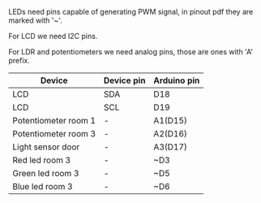 LEDs need pins capable of generating PWM signal, in pinout pdf they are marked with '~'.

For LCD we need I2C pins.

For LDR and potentiometers we need analog pins, those are ones with 'A' prefix.

|Device|Device pin|Arduino pin|
|----|----|----|
|LCD|SDA|D18|
|LCD|SCL|D19|
|Potentiometer room 1|-|A1(D15)|
|Potentiometer room 3|-|A2(D16)|
|Light sensor door|-|A3(D17)|
|Red led room 3|-|~D3|
|Green led room 3|-|~D5|
|Blue led room 3|-|~D6|

